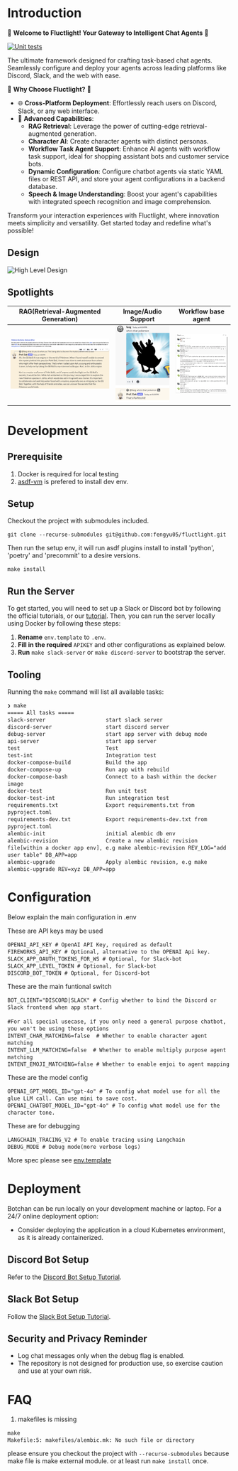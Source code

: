 # Introduction
🎉 **Welcome to Fluctlight! Your Gateway to Intelligent Chat Agents** 🎉

[![Unit tests](https://github.com/fengyu05/fluctlight/actions/workflows/unit_test.yml/badge.svg)](https://github.com/fengyu05/fluctlight/actions/workflows/unit_test.yml)

The ultimate framework designed for crafting task-based chat agents. Seamlessly configure and deploy your agents across leading platforms like Discord, Slack, and the web with ease.

🚀 **Why Choose Fluctlight?** 🚀

- 🌐 **Cross-Platform Deployment**: Effortlessly reach users on Discord, Slack, or any web interface.
- 🧠 **Advanced Capabilities**:
  - **RAG Retrieval**: Leverage the power of cutting-edge retrieval-augmented generation.
  - **Character AI**: Create character agents with distinct personas.
  - **Workflow Task Agent Support**: Enhance AI agents with workflow task support, ideal for shopping assistant bots and customer service bots.
  - **Dynamic Configuration**: Configure chatbot agents via static YAML files or REST API, and store your agent configurations in a backend database.
  - **Speech & Image Understanding**: Boost your agent's capabilities with integrated speech recognition and image comprehension.

Transform your interaction experiences with Fluctlight, where innovation meets simplicity and versatility. Get started today and redefine what's possible!

## Design

![High Level Design](./design/design.png)



## Spotlights

| RAG(Retrieval-Augmented Generation)                   | Image/Audio Support                    | Workflow base agent                     |
|:----------------------------------:|:--------------------------------:|:--------------------------------:|
| ![Spotlight 1 source](./tutorial/img/oak5.png)![Spotlight 1 retrieval](./tutorial/img/oak6.png) | ![Spotlight 2](./tutorial/img/oak4.png) | ![Spotlight 3](./tutorial/design/spotlight_taskbot.png) |



# Development

## Prerequisite

1. Docker is required for local testing
2. [asdf-vm](https://asdf-vm.com/guide/getting-started.html) is prefered to install dev env.


## Setup


Checkout the project with submodules included.
```
git clone --recurse-submodules git@github.com:fengyu05/fluctlight.git
```

Then run the setup env, it will run asdf plugins install to install
'python', 'poetry' and 'precommit' to a desire versions.

```
make install
```

## Run the Server

To get started, you will need to set up a Slack or Discord bot by following the official tutorials, or our [tutorial](./tutorial/create_a_character_on_discord.md). Then, you can run the server locally using Docker by following these steps:

1. **Rename** `env.template` to `.env`.
2. **Fill in the required** `APIKEY` and other configurations as explained below.
3. **Run** `make slack-server` or `make discord-server` to bootstrap the server.



## Tooling

Running the `make` command will list all available tasks:

```shell
❯ make
===== All tasks =====
slack-server                   start slack server
discord-server                 start discord server
debug-server                   start app server with debug mode
api-server                     start app server
test                           Test
test-int                       Integration test
docker-compose-build           Build the app
docker-compose-up              Run app with rebuild
docker-compose-bash            Connect to a bash within the docker image
docker-test                    Run unit test
docker-test-int                Run integration test
requirements.txt               Export requirements.txt from pyproject.toml
requirements-dev.txt           Export requirements-dev.txt from pyproject.toml
alembic-init                   initial alembic db env
alembic-revision               Create a new alembic revision file[within a docker app env], e.g make alembic-revision REV_LOG="add user table" DB_APP=app
alembic-upgrade                Apply alembic revision, e.g make alembic-upgrade REV=xyz DB_APP=app
```

# Configuration

Below explain the main configuration in .env

These are API keys may be used
```
OPENAI_API_KEY # OpenAI API Key, required as default
FIREWORKS_API_KEY # Optional, alternative to the OPENAI Api key.
SLACK_APP_OAUTH_TOKENS_FOR_WS # Optional, for Slack-bot
SLACK_APP_LEVEL_TOKEN # Optional, for Slack-bot
DISCORD_BOT_TOKEN # Optional, for Discord-bot
```

These are the main funtional switch
```
BOT_CLIENT="DISCORD|SLACK" # Config whether to bind the Discord or Slack frontend when app start.

#For all special usecase, if you only need a general purpose chatbot, you won't be using these options
INTENT_CHAR_MATCHING=false  # Whether to enable character agent matching
INTENT_LLM_MATCHING=false  # Whether to enable multiply purpose agent matching
INTENT_EMOJI_MATCHING=false # Whether to enable emjoi to agent mapping
```

These are the model config
```
OPENAI_GPT_MODEL_ID="gpt-4o" # To config what model use for all the glue LLM call. Can use mini to save cost.
OPENAI_CHATBOT_MODEL_ID="gpt-4o" # To config what model use for the character tone.
```

These are for debugging
```
LANGCHAIN_TRACING_V2 # To enable tracing using Langchain
DEBUG_MODE # Debug mode(more verbose logs)
```

More spec please see [env.template](env.template)

# Deployment

Botchan can be run locally on your development machine or laptop. For a 24/7 online deployment option:

- Consider deploying the application in a cloud Kubernetes environment, as it is already containerized.

## Discord Bot Setup

Refer to the [Discord Bot Setup Tutorial](./tutorial/create_a_character_on_discord.md).

## Slack Bot Setup

Follow the [Slack Bot Setup Tutorial](https://api.slack.com/tutorials/tracks/create-bot-to-welcome-users).

## Security and Privacy Reminder

- Log chat messages only when the debug flag is enabled.
- The repository is not designed for production use, so exercise caution and use at your own risk.


# FAQ

1. makefiles is missing

```
make
Makefile:5: makefiles/alembic.mk: No such file or directory
```

please ensure you checkout the project with `--recurse-submodules` because make file is make external module.
or at least run `make install` once.


